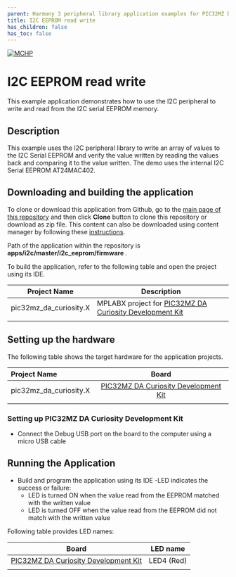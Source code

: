 ```yaml
---
parent: Harmony 3 peripheral library application examples for PIC32MZ DA family
title: I2C EEPROM read write 
has_children: false
has_toc: false
---
```


[![MCHP](https://www.microchip.com/ResourcePackages/Microchip/assets/dist/images/logo.png)](https://www.microchip.com)

# I2C EEPROM read write

This example application demonstrates how to use the I2C peripheral to write and read from the I2C serial EEPROM memory.

## Description

This example uses the I2C peripheral library to write an array of values to the I2C Serial EEPROM and verify the value written by reading the values back and comparing it to the value written. The demo uses the internal I2C Serial EEPROM AT24MAC402.

## Downloading and building the application

To clone or download this application from Github, go to the [main page of this repository](https://github.com/Microchip-MPLAB-Harmony/csp_apps_pic32mz_da) and then click **Clone** button to clone this repository or download as zip file.
This content can also be downloaded using content manager by following these [instructions](https://github.com/Microchip-MPLAB-Harmony/contentmanager/wiki).

Path of the application within the repository is **apps/i2c/master/i2c_eeprom/firmware** .

To build the application, refer to the following table and open the project using its IDE.

| Project Name      | Description                                    |
| ----------------- | ---------------------------------------------- |
| pic32mz_da_curiosity.X | MPLABX project for [PIC32MZ DA Curiosity Development Kit](https://www.microchip.com/Developmenttools/ProductDetails/EV87D54A) |
|||

## Setting up the hardware

The following table shows the target hardware for the application projects.

| Project Name| Board|
|:---------|:---------:|
| pic32mz_da_curiosity.X | [PIC32MZ DA Curiosity Development Kit](https://www.microchip.com/Developmenttools/ProductDetails/EV87D54A) |
|||

### Setting up PIC32MZ DA Curiosity Development Kit

- Connect the Debug USB port on the board to the computer using a micro USB cable

## Running the Application

- Build and program the application using its IDE
-LED indicates the success or failure:
  - LED is turned ON when the value read from the EEPROM matched with the written value
  - LED is turned OFF when the value read from the EEPROM did not match with the written value

Following table provides LED names:

| Board | LED name |
| ----- | -------- |
| [PIC32MZ DA Curiosity Development Kit](https://www.microchip.com/Developmenttools/ProductDetails/EV87D54A) | LED4 (Red) |
|||